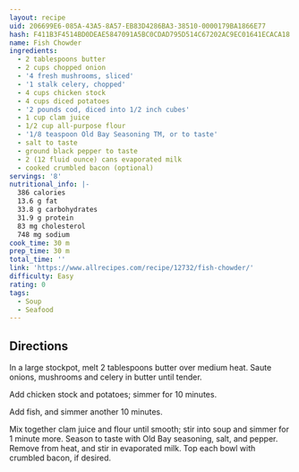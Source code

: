 ```yaml
---
layout: recipe
uid: 206699E6-085A-43A5-8A57-EB83D4286BA3-38510-0000179BA1866E77
hash: F411B3F4514BD0DEAE5847091A5BC0CDAD795D514C67202AC9EC01641ECACA18
name: Fish Chowder
ingredients:
  - 2 tablespoons butter
  - 2 cups chopped onion
  - '4 fresh mushrooms, sliced'
  - '1 stalk celery, chopped'
  - 4 cups chicken stock
  - 4 cups diced potatoes
  - '2 pounds cod, diced into 1/2 inch cubes'
  - 1 cup clam juice
  - 1/2 cup all-purpose flour
  - '1/8 teaspoon Old Bay Seasoning TM, or to taste'
  - salt to taste
  - ground black pepper to taste
  - 2 (12 fluid ounce) cans evaporated milk
  - cooked crumbled bacon (optional)
servings: '8'
nutritional_info: |-
  386 calories
  13.6 g fat
  33.8 g carbohydrates
  31.9 g protein
  83 mg cholesterol
  748 mg sodium
cook_time: 30 m
prep_time: 30 m
total_time: ''
link: 'https://www.allrecipes.com/recipe/12732/fish-chowder/'
difficulty: Easy
rating: 0
tags:
  - Soup
  - Seafood
---
```


## Directions

In a large stockpot, melt 2 tablespoons butter over medium heat. Saute onions, mushrooms and celery in butter until tender.

Add chicken stock and potatoes; simmer for 10 minutes.

Add fish, and simmer another 10 minutes.

Mix together clam juice and flour until smooth; stir into soup and simmer for 1 minute more. Season to taste with Old Bay seasoning, salt, and pepper. Remove from heat, and stir in evaporated milk. Top each bowl with crumbled bacon, if desired.
